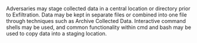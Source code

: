 Adversaries may stage collected data in a central location or directory prior to Exfiltration. Data may be kept in separate files or combined into one file through techniques such as Archive Collected Data. Interactive command shells may be used, and common functionality within cmd and bash may be used to copy data into a staging location.

